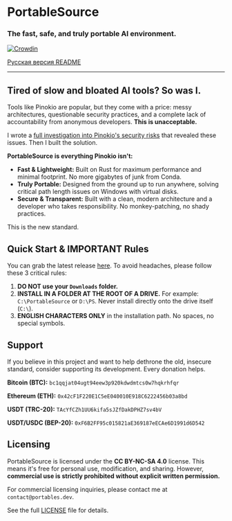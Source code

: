 # PortableSource

### The fast, safe, and truly portable AI environment.

[![Crowdin](https://badges.crowdin.net/portablesource/localized.svg)](https://crowdin.com/project/portablesource)

[Русская версия README](README_RU.md)

---

## Tired of slow and bloated AI tools? So was I.

Tools like Pinokio are popular, but they come with a price: messy architectures, questionable security practices, and a complete lack of accountability from anonymous developers. **This is unacceptable.**

I wrote a [full investigation into Pinokio's security risks](https://blog.neurodonu.dev/how-is-it-pinokio/) that revealed these issues. Then I built the solution.

**PortableSource is everything Pinokio isn't:**
*   **Fast & Lightweight:** Built on Rust for maximum performance and minimal footprint. No more gigabytes of junk from Conda.
*   **Truly Portable:** Designed from the ground up to run anywhere, solving critical path length issues on Windows with virtual disks.
*   **Secure & Transparent:** Built with a clean, modern architecture and a developer who takes responsibility. No monkey-patching, no shady practices.

This is the new standard.

## Quick Start & **IMPORTANT Rules**

You can grab the latest release [here](https://github.com/portablesource/portablesource/releases/latest). To avoid headaches, please follow these 3 critical rules:

1.  **DO NOT use your `Downloads` folder.**
2.  **INSTALL IN A FOLDER AT THE ROOT OF A DRIVE.** For example: `C:\PortableSource` or `D:\PS`. Never install directly onto the drive itself (`C:\`).
3.  **ENGLISH CHARACTERS ONLY** in the installation path. No spaces, no special symbols.

## Support

If you believe in this project and want to help dethrone the old, insecure standard, consider supporting its development. Every donation helps.

**Bitcoin (BTC):** `bc1qqjat04ugt94eew3p920kdwdmtcs0w7hqkrhfqr`

**Ethereum (ETH):** `0x42cF1F220E1C5eE040010E918C6222456b03a8bd`

**USDT (TRC-20):** `TAcYfCZh1UU6kifa5sJZfDakDPHZ7sv4bV`

**USDT/USDC (BEP-20):** `0xF6B2FF95c015821aE369187eECAe6D1991d6D542`

## Licensing

PortableSource is licensed under the **CC BY-NC-SA 4.0** license.
This means it's free for personal use, modification, and sharing. However, **commercial use is strictly prohibited without explicit written permission.**

For commercial licensing inquiries, please contact me at `contact@portables.dev`.

See the full [LICENSE](LICENSE) file for details.
